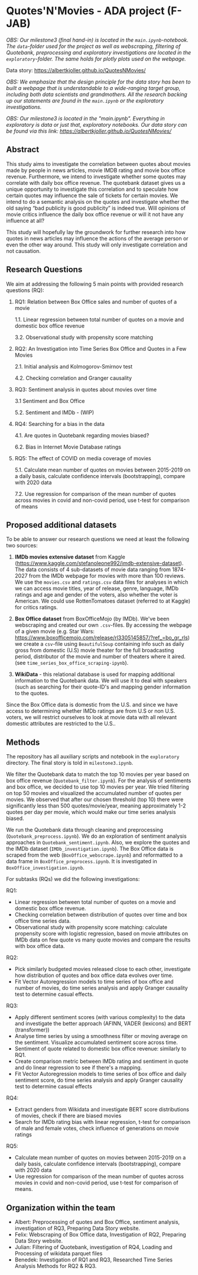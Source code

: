 # Quotes'N'Movies - ADA project (F-JAB)

*OBS: Our milestone3 (final hand-in) is located in the `main.ipynb`-notebook. The `data`-folder used for the project as well as webscraping, filtering of Quotebank, preprocessing and exploratory investigations are located in the `exploratory`-folder. The same holds for plotly plots used on the webpage.*

Data story: https://albertkjoller.github.io/QuotesNMovies/ 

*OBS: We emphasize that the design principle for the data story has been to built a webpage that is understandable to a wide-ranging target group, including both data scientists and grandmothers. All the research backing up our statements are found in the `main.ipynb` or the exploratory investigations.*

*OBS: Our milestone3 is located in the "main.ipynb". Everything in exploratory is data or just that, exploratory notebooks.*
*Our data story can be found via this link: https://albertkjoller.github.io/QuotesNMovies/*

## Abstract

This study aims to investigate the correlation between quotes about movies made by people in news articles, movie IMDB rating and movie box office revenue. Furthermore, we intend to investigate whether some quotes may correlate with daily box office revenue. The quotebank dataset gives us a unique opportunity to investigate this correlation and to speculate how certain quotes may influence the sale of tickets for certain movies. We intend to do a semantic analysis on the quotes and investigate whether the old saying “bad publicity is good publicity” is indeed true. Will opinions of movie critics influence the daily box office revenue or will it not have any influence at all?

This study will hopefully lay the groundwork for further research into how quotes in news articles may influence the actions of the average person or even the other way around. This study will only investigate correlation and not causation.


## Research Questions

We aim at addressing the following 5 main points with provided research questions (RQ):

1) RQ1: Relation between Box Office sales and number of quotes of a movie

	1.1. Linear regression between total number of quotes on a movie and domestic box office revenue

	3.2. Observational study with propensity score matching
	
2) RQ2: An Investigation into Time Series Box Office and Quotes in a Few Movies

	2.1. Initial analysis and Kolmogorov-Smirnov test

	4.2. Checking correlation and Granger causality
	
3) RQ3: Sentiment analysis in quotes about movies over time

	3.1 Sentiment and Box Office

	5.2. Sentiment and IMDb - (WIP)

4) RQ4: Searching for a bias in the data

	4.1. Are quotes in Quotebank regarding movies biased?

	6.2. Bias in Internet Movie Database ratings

5) RQ5: The effect of COVID on media coverage of movies

	5.1. Calculate mean number of quotes on movies between 2015-2019 on a daily basis, calculate confidence intervals (bootstrapping), compare with 2020 data

	7.2. Use regression for comparison of the mean number of quotes across movies in covid and non-covid period, use t-test for comparison of means

## Proposed additional datasets

To be able to answer our research questions we need at least the following two sources:

1) **IMDb movies extensive dataset** from Kaggle (https://www.kaggle.com/stefanoleone992/imdb-extensive-dataset). The data consists of 4 sub-datasets of movie data ranging from 1874-2027 from the IMDb webpage for movies with more than 100 reviews. We use the `movies.csv` and `ratings.csv` data files for analyses in which we can access movie titles, year of release, genre, language, IMDb ratings and age and gender of the voters, also whether the voter is American. We could use RottenTomatoes dataset (referred to at Kaggle) for critics ratings.

2) **Box Office dataset** from BoxOfficeMojo (by IMDb). We've been webscraping and created our own `.csv`-files. By accessing the webpage of a given movie (e.g. Star Wars: https://www.boxofficemojo.com/release/rl3305145857/?ref_=bo_gr_rls) we create a `csv`-file using `BeautifulSoup` containing info such as daily gross from domestic (U.S) movie theater for the full broadcasting period, distributor of the movie and number of theaters where it aired. (see `time_series_box_office_scraping-ipynb`).

3) **WikiData** - this relational database is used for mapping additional information to the Quotebank data. We will use it to deal with speakers (such as searching for their quote-ID's and mapping gender information to the quotes.


Since the Box Office data is domestic from the U.S. and since we have access to determining whether IMDb ratings are from U.S or non U.S. voters, we will restrict ourselves to look at movie data with all relevant domestic attributes are restricted to the U.S..


## Methods
The repository has all auxiliary scripts and notebook in the `exploratory` directory. The final story is told in `milestone3.ipynb`.

We filter the Quotebank data to match the top 10 movies per year based on box office revenue (`Quotebank_filter.ipynb`).  For the analysis of sentiments and box office, we decided to use top 10 movies per year. We tried filtering on top 50 movies and visualized the accumulated number of quotes per movies. We observed that after our chosen threshold (top 10) there were significantly less than 500 quotes/movie/year, meaning approximately 1-2 quotes per day per movie, which would make our time series analysis biased. 

We run the Quotebank data through cleaning and preprocessing (`Quotebank_preprocess.ipynb`). We do an exploration of sentiment analysis approaches in `Quotebank_sentiment.ipynb`. Also, we explore the quotes and the IMDb dataset (`IMDb_investigation.ipynb`). The Box Office data is scraped from the web (`BoxOffice_webscrape.ipynb`) and reformatted to a data frame in `BoxOffice_preprocess.ipynb`. It is investigated in `BoxOffice_investigation.ipynb`. 

For subtasks (RQs) we did the following investigations:

RQ1:
- Linear regression between total number of quotes on a movie and domestic box office revenue.
- Checking correlation between distribution of quotes over time and box office time series data.
- Observational study with propensity score matching: calculate propensity score with logistic regression, based on movie attributes on IMDb data on few quote vs many quote movies and compare the results with box office data.

RQ2:
- Pick similarly budgeted movies released close to each other, investigate how distribution of quotes and box office data evolves over time.
- Fit Vector Autoregression models to time series of box office and number of movies, do time series analysis and apply Granger causality test to determine casual effects.

RQ3:
- Apply different sentiment scores (with various complexity) to the data and investigate the better approach (AFINN, VADER (lexicons) and BERT (transformer))
- Analyse time series by using a smoothness filter or moving average on the sentiment. Visualize accumulated sentiment score across time. 
- Sentiment of quote related to domestic box office revenue: similarly to RQ1.
- Create comparison metric between IMDb rating and sentiment in quote and do linear regression to see if there's a mapping.
- Fit Vector Autoregression models to time series of box office and daily sentiment score, do time series analysis and apply Granger causality test to determine casual effects

RQ4:
- Extract genders from Wikidata and investigate BERT score distributions of movies, check if there are biased movies 
- Search for IMDb rating bias with linear regression, t-test for comparison of male and female votes, check influence of generations on movie ratings


RQ5:
-  Calculate mean number of quotes on movies between 2015-2019 on a daily basis, calculate confidence intervals (bootstrapping), compare with 2020 data
-  Use regression for comparison of the mean number of quotes across movies in covid and non-covid period, use t-test for comparison of means.

## Organization within the team

- Albert: Preprocessing of quotes and Box Office, sentiment analysis, investigation of RQ3, Preparing Data Story website.
- Felix: Webscraping of Box Office data, Investigation of RQ2, Preparing Data Story website.
- Julian: Filtering of Quotebank, investigation of RQ4, Loading and Processing of wikidata parquet files
- Benedek: Investigation of RQ1 and RQ3, Researched Time Series Analysis Methods for RQ2 & RQ3.
